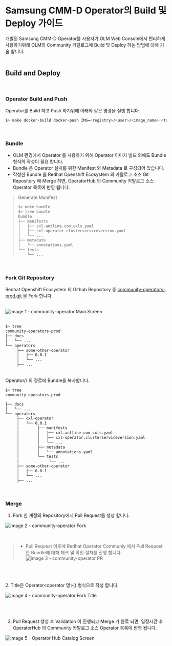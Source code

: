 # Samsung CMM-D Operator의 Build 및 Deploy 가이드
개발된 Samsung CMM-D Operator를 사용자가 OLM Web Console에서 편리하게 사용하기위해 OLM의 Community 카탈로그에 Build 및 Deploy 하는 방법에 대해 기술 합니다.   
<br>

## Build and Deploy
<br>

### Operator Build and Push
Operator를 Build 하고 Push 하기위해 아래와 같은 명령을 실행 합니다.   


```bash
$> make docker-build docker-push IMG=<registry>/<user>/<image_name>:<tag>
```   
<br>

### Bundle
- OLM 환경에서 Operator 를 사용하기 위해 Operator 이미지 빌드 외에도 Bundle 형식의  작성이 필요 합니다.
- Bundle 은 Operator 설치를 위한 Manifest 와 Metadata 로 구성되어 있습니다.
- 작성한 Bundle 을 Redhat Openshift Ecosystem 의 카탈로그 소스 Git Repository 에 Merge 하면, OperatorHub 의 Community 카탈로그 소스 Operator 목록에 반영 됩니다.   


> Generate Manifest   
> 
> ```bash
> $> make bundle
> $> tree bundle
> bundle
> ├── manifests
> │   ├── cxl.antline.com_cxls.yaml
> │   ├── cxl-operator.clusterserviceversion.yaml
> │   └── ... 
> ├── metadata
> │   └── annotations.yaml
> └── tests
>     └── ...
> ```

<br>

### Fork Git Repository
Redhat Openshift Ecosystem 의 Github Repository 중 [community-operators-prod.git](https://github.com/redhat-openshift-ecosystem/community-operators-prod.git) 을 Fork 합니다.   
<br>
   
![image 1 - community-operator Main Screen](./images/operator_community_main.png)   
<br>

```bash
$> tree
community-operators-prod
├── docs
│   └── ...
└── operators
     ├── some-other-operator
     │   ├── 0.0.1
     │   └── ...
     ├── ...

```   
<br>
Operator/<Operator 명>/<version> 의 경로에 Bundle을 복사합니다.   

```bash	
$> tree
community-operators-prod

├── docs
│   └── ...
└── operators
     ├── cxl-operator
     │   └── 0.0.1
     │        ├── manifests
     │        │   ├── cxl.antline.com_cxls.yaml
     │        │   ├── cxl-operator.clusterserviceversion.yaml
     │        │   └── ... 
     │        ├── metadata
     │        │   └── annotations.yaml
     │        └── tests
     │             └── ...
     ├── some-other-operator
     │   ├── 0.0.1
     │   └── ...
     ├── ...

```   

<br>

### Merge


1. Fork 한 계정의 Repository에서 Pull Request를 생성 합니다.

![image 2 - community-operator Fork](./images/operator_community_fork.png)   

<br>

> - Pull Request 이후에 Redhat Operator Communiy 에서 Pull Request 한 Bundle에 대해 체크 및 확인 절차를 진행 합니다.   
> ![image 3 - community-operator PR](./images/operator-community-PR.png)   

<br><br>   
2. Title은 Operator<operator 명>(<versionA>) 형식으로 작성 합니다.   

![image 4 - community-operator Fork Title](./images/operator_community_title.png)   

<br><br>

3. Pull Request 생성 후 Validation 이 진행되고 Merge 가 완료 되면, 일정시간 후 OperatorHub 의 Community 카탈로그 소스 Operator 목록에 반영 됩니다.   

![image 5 - Operator Hub Catalog Screen](./images/operator_hub_catalog.png)   

